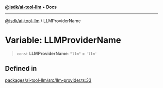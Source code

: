 [**@isdk/ai-tool-llm**](../README.md) • **Docs**

***

[@isdk/ai-tool-llm](../globals.md) / LLMProviderName

# Variable: LLMProviderName

> `const` **LLMProviderName**: `"llm"` = `'llm'`

## Defined in

[packages/ai-tool-llm/src/llm-provider.ts:33](https://github.com/isdk/ai-tool-llm.js/blob/91036fde2392dfc52f5b7e20305699862b61dc63/src/llm-provider.ts#L33)
